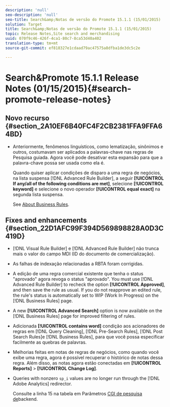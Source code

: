 ```yaml
---
description: 'null'
seo-description: 'null'
seo-title: Search&amp;Notas de versão do Promote 15.1.1 (15/01/2015)
solution: Target
title: Search&amp;Notas de versão do Promote 15.1.1 (15/01/2015)
topic: Release Notes,Site search and merchandising
uuid: 070f9c46-426f-4ca1-80c7-8ca53d40a402
translation-type: tm+mt
source-git-commit: ef818327e1cdaad79ac47575a8dfba1de3dc5c2e

---
```



# Search&amp;Promote 15.1.1 Release Notes (01/15/2015){#search-promote-release-notes}

## Novo recurso {#section_2A10EF6B40FC4F2CB2381FFA9FFA64BD}

* Anteriormente, fenômenos linguísticos, como lematização, sinônimos e outros, costumavam ser aplicados a palavras-chave nas regras de Pesquisa guiada. Agora você pode desativar esta expansão para que a palavra-chave possa ser usada como ela é.

   Quando quiser aplicar condições de disparo a uma regra de negócios, na lista suspensa [!DNL Advanced Rule Builder], a seguir **[!UICONTROL If any/all of the following conditions are met]**, selecione **[!UICONTROL keyword]** e selecione o novo operador **[!UICONTROL equal exact]** na segunda lista suspensa.

   See [About Business Rules](../c-about-rules-menu/c-about-business-rules.md#concept_2A93D76216754D3D8412CDEA00BD26BD).

## Fixes and enhancements {#section_22D1AFC99F394D569898828A0D3C419D}

* [!DNL Visual Rule Builder] e [!DNL Advanced Rule Builder] não trunca mais o valor do campo MDI (ID do documento de comercialização).
* As falhas de indexação relacionadas a RBTA foram corrigidas.
* A edição de uma regra comercial existente que tenha o status &quot;aprovado&quot; agora revoga o status &quot;aprovado&quot;. You must use [!DNL Advanced Rule Builder] to recheck the option **[!UICONTROL Approved]**, and then save the rule as usual. If you do not reapprove an edited rule, the rule&#39;s status is automatically set to WIP (Work In Progress) on the [!DNL Business Rules] page.
* A new **[!UICONTROL Advanced Search]** option is now available on the [!DNL Business Rules] page for improved filtering of rules.
* Adicionada **[!UICONTROL contains word]** condição aos acionadores de regras em [!DNL Query Cleaning], [!DNL Pre-Search Rules], [!DNL Post Search Rules]e [!DNL Business Rules], para que você possa especificar facilmente as quebras de palavras.
* Melhorias feitas em notas de regras de negócios, como quando você exibe uma regra, agora é possível recuperar o histórico de notas dessa regra. Além disso, as notas agora estão conectadas em **[!UICONTROL Reports]** > **[!UICONTROL Change Log]**.
* Queries with nonzero `sp_i` values are no longer run through the [!DNL Adobe Analytics] redirector.

   Consulte a linha 15 na tabela em Parâmetros [CGI de pesquisa de](../c-appendices/c-cgiparameters.md#reference_582E85C3886740C98FE88CA9DF7918E8)backend.

